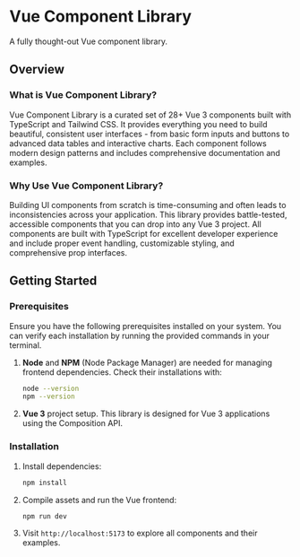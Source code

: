# Vue Component Library

A fully thought-out Vue component library.

## Overview

### What is Vue Component Library?

Vue Component Library is a curated set of 28+ Vue 3 components built with TypeScript and Tailwind CSS. It provides everything you need to build beautiful, consistent user interfaces - from basic form inputs and buttons to advanced data tables and interactive charts. Each component follows modern design patterns and includes comprehensive documentation and examples.

### Why Use Vue Component Library?

Building UI components from scratch is time-consuming and often leads to inconsistencies across your application. This library provides battle-tested, accessible components that you can drop into any Vue 3 project. All components are built with TypeScript for excellent developer experience and include proper event handling, customizable styling, and comprehensive prop interfaces.

## Getting Started

### Prerequisites

Ensure you have the following prerequisites installed on your system. You can verify each installation by running the provided commands in your terminal.

1. **Node** and **NPM** (Node Package Manager) are needed for managing frontend dependencies. Check their installations with:

   ```bash
   node --version
   npm --version
   ```

2. **Vue 3** project setup. This library is designed for Vue 3 applications using the Composition API.

### Installation

1. Install dependencies:

   ```bash
   npm install
   ```

2. Compile assets and run the Vue frontend:

   ```bash
   npm run dev
   ```

3. Visit `http://localhost:5173` to explore all components and their examples.
